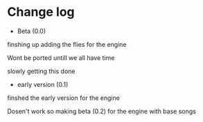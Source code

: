 # Change log
- Beta  (0.0)

finshing up adding the flies for the engine

Wont be ported untill we all have time

slowly getting this done

- early version (0.1)

finshed the early version for the engine 

Dosen't work  so making beta (0.2) for the engine with base songs

